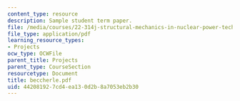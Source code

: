 ```yaml
---
content_type: resource
description: Sample student term paper.
file: /media/courses/22-314j-structural-mechanics-in-nuclear-power-technology-fall-2006/442081927cd4ea130d2b8a7053eb2b30_beccherle.pdf
file_type: application/pdf
learning_resource_types:
- Projects
ocw_type: OCWFile
parent_title: Projects
parent_type: CourseSection
resourcetype: Document
title: beccherle.pdf
uid: 44208192-7cd4-ea13-0d2b-8a7053eb2b30
---
```

